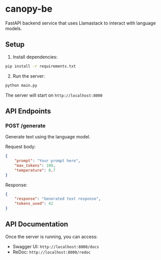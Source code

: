 # canopy-be

FastAPI backend service that uses Llamastack to interact with language models.

## Setup

1. Install dependencies:
```bash
pip install -r requirements.txt
```

2. Run the server:
```bash
python main.py
```

The server will start on `http://localhost:8000`

## API Endpoints

### POST /generate

Generate text using the language model.

Request body:
```json
{
    "prompt": "Your prompt here",
    "max_tokens": 100,
    "temperature": 0.7
}
```

Response:
```json
{
    "response": "Generated text response",
    "tokens_used": 42
}
```

## API Documentation

Once the server is running, you can access:
- Swagger UI: `http://localhost:8000/docs`
- ReDoc: `http://localhost:8000/redoc`